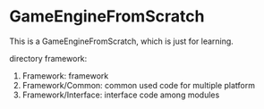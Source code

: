# GameEngineFromScratch
This is a GameEngineFromScratch, which is just for learning.

directory framework:
1. Framework: framework
2. Framework/Common: common used code for multiple platform
3. Framework/Interface: interface code among modules
